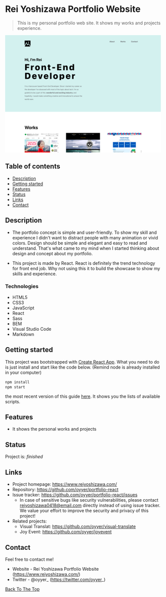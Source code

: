 # Rei Yoshizawa Portfolio Website

> This is my personal portfolio web site. It shows my works and projects experience.

![Example screenshot](./src/components/Projects/Project/assets/project_example03.jpg)

## Table of contents

- [Description](#Description)
- [Getting started](#Getting-started)
- [Features](#Features)
- [Status](#Status)
- [Links](#Links)
- [Contact](#Contact)

## Description

- The portfolio concept is simple and user-friendly. To show my skill and experience I didn't want to distract people with many animation or vivid colors. Design should be simple and elegant and easy to read and understand. That's what came to my mind when I started thinking about design and concept about my portfolio.

- This project is made by React. React is definitely the trend technology for front end job. Why not using this it to build the showcase to show my skills and experience.

### Technologies

- HTML5
- CSS3
- JavaScript
- React
- Sass
- BEM
- Visual Studio Code
- Markdown

## Getting started

This project was bootstrapped with [Create React App](https://github.com/facebook/create-react-app). What you need to do is just install and start like the code below.
(Remind node is already installed in your computer)

```shell
npm install
npm start
```

the most recent version of this guide [here](https://github.com/facebook/create-react-app/blob/master/packages/react-scripts/template/README.md). It shows you the lists of available scripts.

## Features

- It shows the personal works and projects

## Status

Project is: _finished_

## Links

- Project homepage: https://www.reiyoshizawa.com/
- Repository: https://github.com/oyyer/portfolio-react
- Issue tracker: https://github.com/oyyer/portfolio-react/issues
  - In case of sensitive bugs like security vulnerabilities, please contact
    reiyoshizawa0418@email.com directly instead of using issue tracker. We value your effort
    to improve the security and privacy of this project!
- Related projects:
  - Visual Translat: https://github.com/oyyer/visual-translate
  - Joy Event: https://github.com/oyyer/joyevent

## Contact

Feel free to contact me!

- Website - Rei Yoshizawa Portfolio Website (https://www.reiyoshizawa.com/)
- Twitter - @oyyer\_ (https://twitter.com/oyyer_)

[Back To The Top](#Rei-Yoshizawa-Portfolio-Website)
